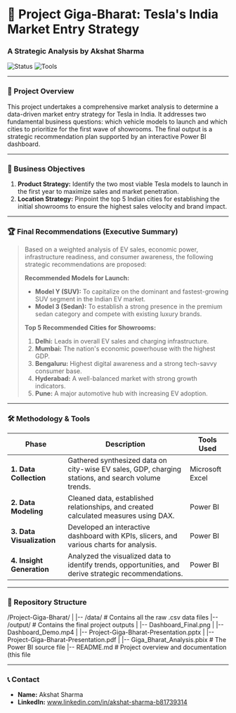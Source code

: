# 🚀 Project Giga-Bharat: Tesla's India Market Entry Strategy

### A Strategic Analysis by Akshat Sharma

![Status](https://img.shields.io/badge/Status-Completed-success?style=for-the-badge)
![Tools](https://img.shields.io/badge/Tools-Power_BI_|_Excel-blue?style=for-the-badge)

---


### 📝 Project Overview

This project undertakes a comprehensive market analysis to determine a data-driven market entry strategy for Tesla in India. It addresses two fundamental business questions: which vehicle models to launch and which cities to prioritize for the first wave of showrooms. The final output is a strategic recommendation plan supported by an interactive Power BI dashboard.

---

### 🎯 Business Objectives

1.  **Product Strategy:** Identify the two most viable Tesla models to launch in the first year to maximize sales and market penetration.
2.  **Location Strategy:** Pinpoint the top 5 Indian cities for establishing the initial showrooms to ensure the highest sales velocity and brand impact.

---

### 🏆 Final Recommendations (Executive Summary)

> Based on a weighted analysis of EV sales, economic power, infrastructure readiness, and consumer awareness, the following strategic recommendations are proposed:
>
> **Recommended Models for Launch:**
> * **Model Y (SUV):** To capitalize on the dominant and fastest-growing SUV segment in the Indian EV market.
> * **Model 3 (Sedan):** To establish a strong presence in the premium sedan category and compete with existing luxury brands.
>
> **Top 5 Recommended Cities for Showrooms:**
> 1.  **Delhi:** Leads in overall EV sales and charging infrastructure.
> 2.  **Mumbai:** The nation's economic powerhouse with the highest GDP.
> 3.  **Bengaluru:** Highest digital awareness and a strong tech-savvy consumer base.
> 4.  **Hyderabad:** A well-balanced market with strong growth indicators.
> 5.  **Pune:** A major automotive hub with increasing EV adoption.

---

### 🛠️ Methodology & Tools

| Phase                    | Description                                                                                             | Tools Used           |
| ------------------------ | ------------------------------------------------------------------------------------------------------- | -------------------- |
| **1. Data Collection** | Gathered synthesized data on city-wise EV sales, GDP, charging stations, and search volume trends.      | Microsoft Excel      |
| **2. Data Modeling** | Cleaned data, established relationships, and created calculated measures using DAX.                     | Power BI             |
| **3. Data Visualization**| Developed an interactive dashboard with KPIs, slicers, and various charts for analysis.                 | Power BI             |
| **4. Insight Generation**| Analyzed the visualized data to identify trends, opportunities, and derive strategic recommendations.     | Power BI             |

---

### 📂 Repository Structure

/Project-Giga-Bharat/
|
|-- /data/                # Contains all the raw .csv data files
|-- /output/              # Contains the final project outputs
|   |-- Dashboard_Final.png
|   |-- Dashboard_Demo.mp4
|   |-- Project-Giga-Bharat-Presentation.pptx
|   |-- Project-Giga-Bharat-Presentation.pdf
|
|-- Giga_Bharat_Analysis.pbix # The Power BI source file
|-- README.md               # Project overview and documentation (this file

---

### 📞 Contact

* **Name:** Akshat Sharma
* **LinkedIn:** www.linkedin.com/in/akshat-sharma-b81739314
